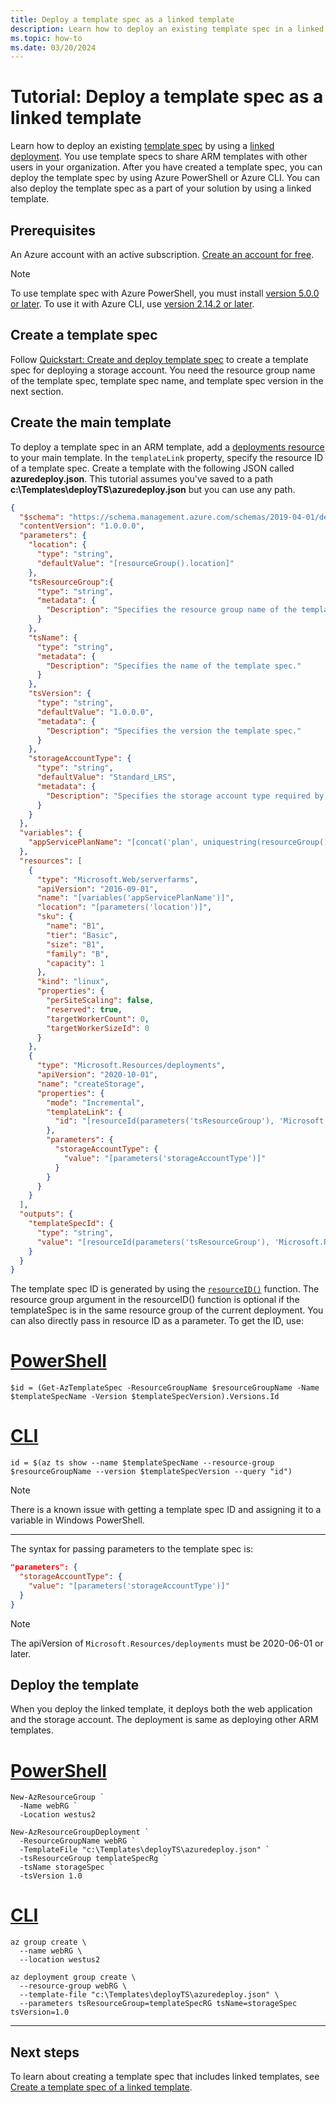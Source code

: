 ```yaml
---
title: Deploy a template spec as a linked template
description: Learn how to deploy an existing template spec in a linked deployment.
ms.topic: how-to
ms.date: 03/20/2024
---
```


# Tutorial: Deploy a template spec as a linked template

Learn how to deploy an existing [template spec](template-specs.md) by using a [linked deployment](linked-templates.md#linked-template). You use template specs to share ARM templates with other users in your organization. After you have created a template spec, you can deploy the template spec by using Azure PowerShell or Azure CLI. You can also deploy the template spec as a part of your solution by using a linked template.

## Prerequisites

An Azure account with an active subscription. [Create an account for free](https://azure.microsoft.com/free/?WT.mc_id=A261C142F).

> [!NOTE]
> To use template spec with Azure PowerShell, you must install [version 5.0.0 or later](/powershell/azure/install-azure-powershell). To use it with Azure CLI, use [version 2.14.2 or later](/cli/azure/install-azure-cli).

## Create a template spec

Follow [Quickstart: Create and deploy template spec](quickstart-create-template-specs.md) to create a template spec for deploying a storage account. You need the resource group name of the template spec, template spec name, and template spec version in the next section.

## Create the main template

To deploy a template spec in an ARM template, add a [deployments resource](/azure/templates/microsoft.resources/deployments) to your main template. In the `templateLink` property, specify the resource ID of a template spec. Create a template with the following JSON called **azuredeploy.json**. This tutorial assumes you've saved to a path **c:\Templates\deployTS\azuredeploy.json** but you can use any path.

```json
{
  "$schema": "https://schema.management.azure.com/schemas/2019-04-01/deploymentTemplate.json#",
  "contentVersion": "1.0.0.0",
  "parameters": {
    "location": {
      "type": "string",
      "defaultValue": "[resourceGroup().location]"
    },
    "tsResourceGroup":{
      "type": "string",
      "metadata": {
        "Description": "Specifies the resource group name of the template spec."
      }
    },
    "tsName": {
      "type": "string",
      "metadata": {
        "Description": "Specifies the name of the template spec."
      }
    },
    "tsVersion": {
      "type": "string",
      "defaultValue": "1.0.0.0",
      "metadata": {
        "Description": "Specifies the version the template spec."
      }
    },
    "storageAccountType": {
      "type": "string",
      "defaultValue": "Standard_LRS",
      "metadata": {
        "Description": "Specifies the storage account type required by the template spec."
      }
    }
  },
  "variables": {
    "appServicePlanName": "[concat('plan', uniquestring(resourceGroup().id))]"
  },
  "resources": [
    {
      "type": "Microsoft.Web/serverfarms",
      "apiVersion": "2016-09-01",
      "name": "[variables('appServicePlanName')]",
      "location": "[parameters('location')]",
      "sku": {
        "name": "B1",
        "tier": "Basic",
        "size": "B1",
        "family": "B",
        "capacity": 1
      },
      "kind": "linux",
      "properties": {
        "perSiteScaling": false,
        "reserved": true,
        "targetWorkerCount": 0,
        "targetWorkerSizeId": 0
      }
    },
    {
      "type": "Microsoft.Resources/deployments",
      "apiVersion": "2020-10-01",
      "name": "createStorage",
      "properties": {
        "mode": "Incremental",
        "templateLink": {
          "id": "[resourceId(parameters('tsResourceGroup'), 'Microsoft.Resources/templateSpecs/versions', parameters('tsName'), parameters('tsVersion'))]"
        },
        "parameters": {
          "storageAccountType": {
            "value": "[parameters('storageAccountType')]"
          }
        }
      }
    }
  ],
  "outputs": {
    "templateSpecId": {
      "type": "string",
      "value": "[resourceId(parameters('tsResourceGroup'), 'Microsoft.Resources/templateSpecs/versions', parameters('tsName'), parameters('tsVersion'))]"
    }
  }
}
```

The template spec ID is generated by using the [`resourceID()`](template-functions-resource.md#resourceid) function. The resource group argument in the resourceID() function is optional if the templateSpec is in the same resource group of the current deployment.  You can also directly pass in resource ID as a parameter. To get the ID, use:

# [PowerShell](#tab/azure-powershell)

```azurepowershell-interactive
$id = (Get-AzTemplateSpec -ResourceGroupName $resourceGroupName -Name $templateSpecName -Version $templateSpecVersion).Versions.Id
```

# [CLI](#tab/azure-cli)

```azurecli-interactive
id = $(az ts show --name $templateSpecName --resource-group $resourceGroupName --version $templateSpecVersion --query "id")
```

> [!NOTE]
> There is a known issue with getting a template spec ID and assigning it to a variable in Windows PowerShell.

---

The syntax for passing parameters to the template spec is:

```json
"parameters": {
  "storageAccountType": {
    "value": "[parameters('storageAccountType')]"
  }
}
```

> [!NOTE]
> The apiVersion of `Microsoft.Resources/deployments` must be 2020-06-01 or later.

## Deploy the template

When you deploy the linked template, it deploys both the web application and the storage account. The deployment is same as deploying other ARM templates.

# [PowerShell](#tab/azure-powershell)

```azurepowershell
New-AzResourceGroup `
  -Name webRG `
  -Location westus2

New-AzResourceGroupDeployment `
  -ResourceGroupName webRG `
  -TemplateFile "c:\Templates\deployTS\azuredeploy.json" `
  -tsResourceGroup templateSpecRg `
  -tsName storageSpec `
  -tsVersion 1.0
```

# [CLI](#tab/azure-cli)

```azurecli
az group create \
  --name webRG \
  --location westus2

az deployment group create \
  --resource-group webRG \
  --template-file "c:\Templates\deployTS\azuredeploy.json" \
  --parameters tsResourceGroup=templateSpecRG tsName=storageSpec tsVersion=1.0
```

---

## Next steps

To learn about creating a template spec that includes linked templates, see [Create a template spec of a linked template](template-specs-create-linked.md).
